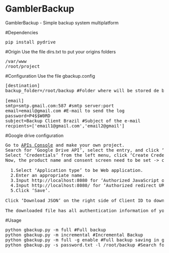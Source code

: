 # GamblerBackup
GamblerBackup - Simple backup system multiplatform

#Dependencies
<pre>
pip install pydrive
</pre>

#Origin
Use the file dirs.txt to put your origins folders
<pre>
/var/www
/root/project
</pre>

#Configuration
Use the file gbackup.config
<pre>
[destination]
backup_folder=/root/backup #Folder where will be stored de backup

[email]
smtp=smtp.gmail.com:587 #smtp server:port
email=email@gmail.com #E-mail to send the log
password=P4$$W0RD
subject=Backup Client Brazil #Subject of the e-mail
recpients=['email1@gmail.com','email2@gmail'] 
</pre>

#Google drive configuration
<pre>
Go to <a href="https://console.developers.google.com/iam-admin/projects">APIs Console</a> and make your own project.
Search for ‘Google Drive API’, select the entry, and click ‘Enable’.
Select ‘Credentials’ from the left menu, click ‘Create Credentials’, select ‘OAuth client ID’.
Now, the product name and consent screen need to be set -> click ‘Configure consent screen’ and follow the instructions. Once finished:

  1.Select ‘Application type’ to be Web application.
  2.Enter an appropriate name.
  3.Input http://localhost:8080 for ‘Authorized JavaScript origins’.
  4.Input http://localhost:8080/ for ‘Authorized redirect URIs’.
  5.Click ‘Save’.

Click ‘Download JSON’ on the right side of Client ID to download client_secret_<really long ID>.json.

The downloaded file has all authentication information of your application. Rename the file to “client_secrets.json” and place it in your working directory.
</pre>

#Usage
<pre>
python gbackup.py -m full #Full backup
python gbackup.py -m incremental #Incremental Backup
python gbackup.py -m full -g enable #Full backup saving in google drive folder
python gbackup.py -s password.txt -l /root/backup #Search for a file in zip files recursively
</pre>
